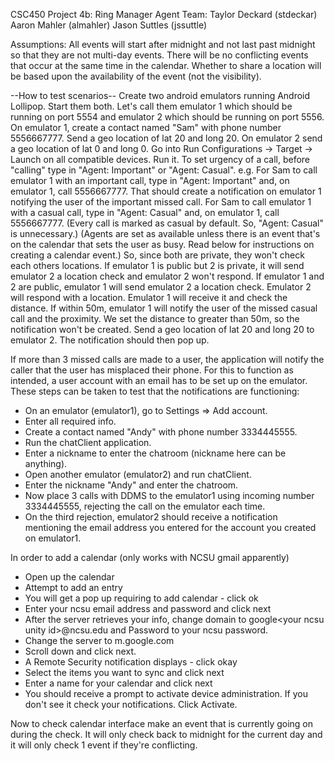 CSC450 Project 4b: Ring Manager Agent
Team:
Taylor Deckard (stdeckar)
Aaron Mahler (almahler)
Jason Suttles (jssuttle)

Assumptions:
All events will start after midnight and not last past midnight so
that they are not multi-day events. There will be no conflicting
events that occur at the same time in the calendar.  Whether to share
a location will be based upon the availability of the event (not the
visibility).

--How to test scenarios--
Create two android emulators running Android Lollipop.
Start them both.
Let's call them emulator 1 which should be running on port 5554 and emulator 2 which should be running on port 5556.
On emulator 1, create a contact named "Sam" with phone number 5556667777.
Send a geo location of lat 20 and long 20.
On emulator 2 send a geo location of lat 0 and long 0.
Go into Run Configurations -> Target -> Launch on all compatible devices.
Run it.
To set urgency of a call, before "calling" type in "Agent: Important" or "Agent: Casual".
e.g. For Sam to call emulator 1 with an important call, type in "Agent: Important" and, on emulator 1, call 5556667777.
That should create a notification on emulator 1 notifying the user of the important missed call.
For Sam to call emulator 1 with a casual call, type in "Agent: Casual" and, on emulator 1, call 5556667777.
(Every call is marked as casual by default. So, "Agent: Casual" is unnecessary.)
(Agents are set as available unless there is an event that's on the calendar that sets the user as busy. Read below for instructions on creating a calendar event.)
So, since both are private, they won't check each others locations.
If emulator 1 is public but 2 is private, it will send emulator 2 a location check and emulator 2 won't respond.
If emulator 1 and 2 are public, emulator 1 will send emulator 2 a location check. Emulator 2 will respond with a location. Emulator 1 will receive it and check the distance. If within 50m, emulator 1 will notify the user of the missed casual call and the proximity.
We set the distance to greater than 50m, so the notification won't be created. Send a geo location of lat 20 and long 20 to emulator 2. The notification should then pop up.

If more than 3 missed calls are made to a user, the application will notify the caller that the user has misplaced their phone. For this to function as intended, a user account with an email has to be set up on the emulator. These steps can be taken to test that the notifications are functioning: 
* On an emulator (emulator1), go to Settings => Add account.
* Enter all required info. 
* Create a contact named "Andy" with phone number 3334445555.
* Run the chatClient application.
* Enter a nickname to enter the chatroom (nickname here can be anything).
* Open another emulator (emulator2) and run chatClient. 
* Enter the nickname "Andy" and enter the chatroom.
* Now place 3 calls with DDMS to the emulator1 using incoming number 3334445555, rejecting the call on the emulator each time.
* On the third rejection, emulator2 should receive a notification mentioning the email address you entered for the account you created on emulator1. 

In order to add a calendar (only works with NCSU gmail apparently)
* Open up the calendar
* Attempt to add an entry
* You will get a pop up requiring to add calendar - click ok
* Enter your ncsu email address and password and click next
* After the server retrieves your info, change domain to google\<your ncsu unity id>@ncsu.edu and Password to your ncsu password.
* Change the server to m.google.com
* Scroll down and click next.
* A Remote Security notification displays - click okay
* Select the items you want to sync and click next
* Enter a name for your calendar and click next
* You should receive a prompt to activate device administration. If you
don't see it check your notifications. Click Activate.

Now to check calendar interface make an event that is currently going
on during the check.  It will only check back to midnight for the
current day and it will only check 1 event if they're conflicting.

